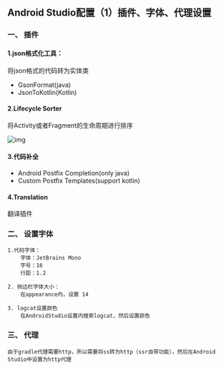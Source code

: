 ## Android Studio配置（1）插件、字体、代理设置

### 一、 插件

#### 1.json格式化工具：

将json格式的代码转为实体类

* GsonFormat(java)
* JsonToKotlin(Kotlin)



#### 2.Lifecycle Sorter

将Activity或者Fragment的生命周期进行排序

![img](https://tva1.sinaimg.cn/large/007S8ZIlgy1gebuus85hvj312p0u0n2x.jpg)

#### 3.代码补全

* Android Postfix Completion(only java)
* Custom Postfix Templates(support kotlin)

#### 4.Translation

翻译插件





### 二、 设置字体
    1.代码字体：
        字体：JetBrains Mono
        字号：16
        行距：1.2
    
    2. 侧边栏字体大小：
        在appearance内，设置 14
        
    3. logcat设置颜色
        在AndroidStudio设置内搜索logcat，然后设置颜色

### 三、 代理
    由于gradle代理需要http，所以需要将ss转为http（ssr自带功能），然后在Android Studio中设置为http代理